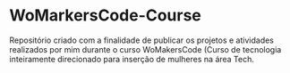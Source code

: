 # WoMarkersCode-Course
Repositório criado com a finalidade de publicar os projetos e atividades realizados por mim durante o curso WoMakersCode (Curso de tecnologia inteiramente direcionado para inserção de mulheres na área Tech.

